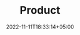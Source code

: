 ---
title: "Product"
date: 2022-11-11T18:33:14+05:00
type: 'product'
url: "/de/product/"
heading: 'Handhabung'
topLine: 'Im folgenden gehen wir kurz auf die Handhabung ein:'

---
